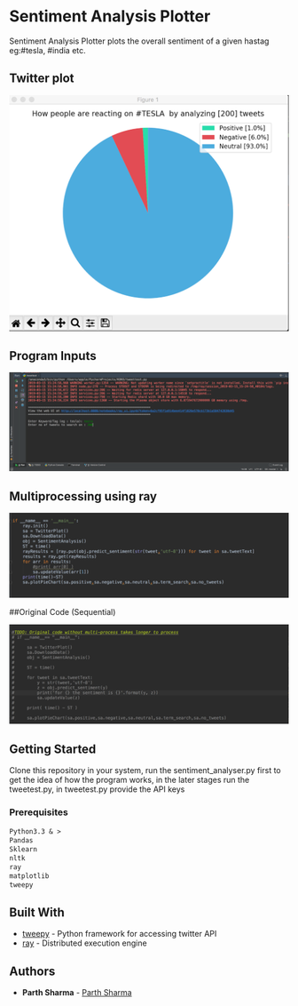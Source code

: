 # Sentiment Analysis Plotter

Sentiment Analysis Plotter plots the overall sentiment of a given hastag eg:#tesla, #india etc.


## Twitter plot

<img src="images/tweetplot.png" width="600">

## Program Inputs

<img src="images/one.png" width="600">

## Multiprocessing using ray

<img src="images/two.png" width="600">

##Original Code (Sequential)

<img src="images/three.png" width="600">

## Getting Started

Clone this repository in your system, run the sentiment_analyser.py first to get the idea of how the program 
works, in the later stages run the tweetest.py, in tweetest.py provide the API keys

### Prerequisites

```
Python3.3 & >
Pandas
Sklearn
nltk
ray 
matplotlib
tweepy
```

## Built With

* [tweepy](http://www.tweepy.org) - Python framework for accessing twitter API
* [ray](https://ray.readthedocs.io/en/latest/tutorial.html) - Distributed execution engine
 

## Authors

* **Parth Sharma** - [Parth Sharma](https://parthsharma1011.github.io)


